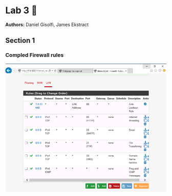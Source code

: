 # Lab 3 :closed_lock_with_key:

**Authors:** Daniel Gisolfi, James Ekstract

## Section 1

### Compled Firewall rules

![](./imgs/firewall_rules_applied.png)


